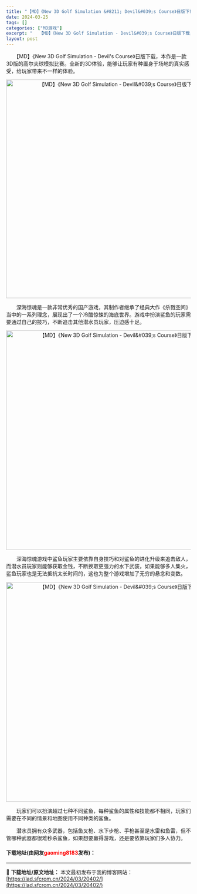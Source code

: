 ```yaml
---
title: "【MD】《New 3D Golf Simulation &#8211; Devil&#039;s Course》日版下载"
date: 2024-03-25
tags: []
categories: ["MD游戏"]
excerpt: "　　【MD】《New 3D Golf Simulation - Devil&#039;s Course》日版下载，本作是一款3D版的高尔夫球模拟比赛。全新的3D体验，能够让玩家有种置身于场地的真实感受，给玩家带来不一样的体验。 　　深海惊魂是一款非常优秀的国产游戏，其制作者继承了经典大作《杀戮空间》当&hellip;"
layout: post
---
```


 <p>　　【MD】《New 3D Golf Simulation - Devil&#39;s Course》日版下载，本作是一款3D版的高尔夫球模拟比赛。全新的3D体验，能够让玩家有种置身于场地的真实感受，给玩家带来不一样的体验。</p> <p align="center"><img align="" border="0" src="https://lad.sfcrom.cn/wp-content/uploads/2024/03/20240325_66010f3bada1e.png" width="595" alt="【MD】《New 3D Golf Simulation - Devil&amp;#039;s Course》日版下载" /></p> <p>　　深海惊魂是一款非常优秀的国产游戏，其制作者继承了经典大作《杀戮空间》当中的一系列理念，展现出了一个冷酷惊悚的海底世界。游戏中扮演鲨鱼的玩家需要通过自己的技巧，不断追击其他潜水员玩家，压迫感十足。</p> <p align="center"><img align="" border="0" src="https://lad.sfcrom.cn/wp-content/uploads/2024/03/20240325_66010f3cc0500.png" width="597" alt="【MD】《New 3D Golf Simulation - Devil&amp;#039;s Course》日版下载" /></p> <p>　　深海惊魂游戏中鲨鱼玩家主要依靠自身技巧和对鲨鱼的进化升级来追击敌人，而潜水员玩家则能够获取金钱，不断换取更强力的水下武装，如果能够多人集火，鲨鱼玩家也是无法抵抗太长时间的，这也为整个游戏增加了无穷的悬念和变数。</p> <p align="center"><img align="" border="0" src="https://lad.sfcrom.cn/wp-content/uploads/2024/03/20240325_66010f3dcb12e.png" width="598" alt="【MD】《New 3D Golf Simulation - Devil&amp;#039;s Course》日版下载" /></p> <p>　　玩家们可以扮演超过七种不同鲨鱼，每种鲨鱼的属性和技能都不相同，玩家们需要在不同的情景和地图使用不同种类的鲨鱼。</p> <p>　　潜水员拥有众多武器，包括鱼叉枪、水下步枪、手枪甚至是水雷和鱼雷，但不管哪种武器都很难秒杀鲨鱼，如果想要赢得游戏，还是要依靠玩家们多人协力。</p> <p><h4>下载地址(由网友<font color="red">gaoming8183</font>发布)：</h4></p> 

---
📖 **下载地址/原文地址：** 本文最初发布于我的博客网站：[https://lad.sfcrom.cn/2024/03/20402/](https://lad.sfcrom.cn/2024/03/20402/)
